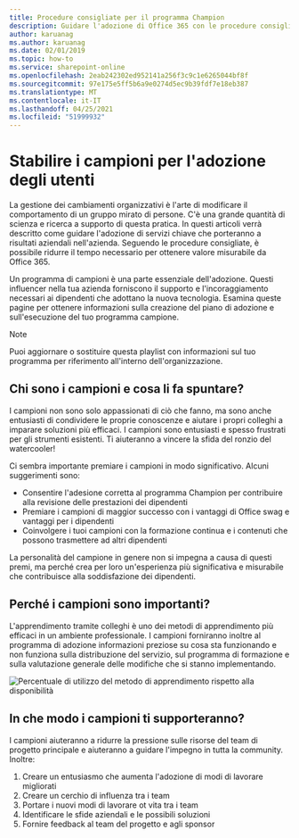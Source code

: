```yaml
---
title: Procedure consigliate per il programma Champion
description: Guidare l'adozione di Office 365 con le procedure consigliate per il programma Champion
author: karuanag
ms.author: karuanag
ms.date: 02/01/2019
ms.topic: how-to
ms.service: sharepoint-online
ms.openlocfilehash: 2eab242302ed952141a256f3c9c1e6265044bf8f
ms.sourcegitcommit: 97e175e5ff5b6a9e0274d5ec9b39fdf7e18eb387
ms.translationtype: MT
ms.contentlocale: it-IT
ms.lasthandoff: 04/25/2021
ms.locfileid: "51999932"
---
```

# <a name="establish-champions-for-user-adoption"></a>Stabilire i campioni per l'adozione degli utenti 

La gestione dei cambiamenti organizzativi è l'arte di modificare il comportamento di un gruppo mirato di persone. C'è una grande quantità di scienza e ricerca a supporto di questa pratica. In questi articoli verrà descritto come guidare l'adozione di servizi chiave che porteranno a risultati aziendali nell'azienda.  Seguendo le procedure consigliate, è possibile ridurre il tempo necessario per ottenere valore misurabile da Office 365.  

Un programma di campioni è una parte essenziale dell'adozione. Questi influencer nella tua azienda forniscono il supporto e l'incoraggiamento necessari ai dipendenti che adottano la nuova tecnologia. Esamina queste pagine per ottenere informazioni sulla creazione del piano di adozione e sull'esecuzione del tuo programma campione. 

> [!NOTE]
> Puoi aggiornare o sostituire questa playlist con informazioni sul tuo programma per riferimento all'interno dell'organizzazione.

## <a name="who-are-champions-and-what-makes-them-tick"></a>Chi sono i campioni e cosa li fa spuntare?

I campioni non sono solo appassionati di ciò che fanno, ma sono anche entusiasti di condividere le proprie conoscenze e aiutare i propri colleghi a imparare soluzioni più efficaci. I campioni sono entusiasti e spesso frustrati per gli strumenti esistenti. Ti aiuteranno a vincere la sfida del ronzio del watercooler!  

Ci sembra importante premiare i campioni in modo significativo. Alcuni suggerimenti sono:

- Consentire l'adesione corretta al programma Champion per contribuire alla revisione delle prestazioni dei dipendenti
- Premiare i campioni di maggior successo con i vantaggi di Office swag e vantaggi per i dipendenti  
- Coinvolgere i tuoi campioni con la formazione continua e i contenuti che possono trasmettere ad altri dipendenti 

La personalità del campione in genere non si impegna a causa di questi premi, ma perché crea per loro un'esperienza più significativa e misurabile che contribuisce alla soddisfazione dei dipendenti. 

## <a name="why-are-champions-important"></a>Perché i campioni sono importanti? 

L'apprendimento tramite colleghi è uno dei metodi di apprendimento più efficaci in un ambiente professionale. I campioni forniranno inoltre al programma di adozione informazioni preziose su cosa sta funzionando e non funziona sulla distribuzione del servizio, sul programma di formazione e sulla valutazione generale delle modifiche che si stanno implementando.  

![Percentuale di utilizzo del metodo di apprendimento rispetto alla disponibilità](media/champstats.png)

## <a name="how-will-champions-support-you"></a>In che modo i campioni ti supporteranno?

I campioni aiuteranno a ridurre la pressione sulle risorse del team di progetto principale e aiuteranno a guidare l'impegno in tutta la community. Inoltre:

1. Creare un entusiasmo che aumenta l'adozione di modi di lavorare migliorati
1. Creare un cerchio di influenza tra i team
1. Portare i nuovi modi di lavorare ot vita tra i team
1. Identificare le sfide aziendali e le possibili soluzioni
1. Fornire feedback al team del progetto e agli sponsor
